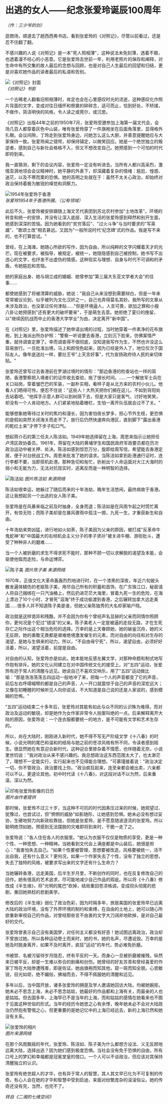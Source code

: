 # 出逃的女人——纪念张爱玲诞辰100周年

*（作：三少爷的剑）*

逛商场，顺道去了趟西西弗书店。看到张爱玲的《对照记》，尽管以前看过，还是忍不住翻了翻。

不感兴趣的人说《对照记》是一本"死人照相薄"，这种说法未免刻薄，透着不屑，也透着漫不经心的小恶意。它是张爱玲去世前一年，利用老照片的保存和阐释，对生命中有所交集的故人最后的念想与回顾，也是对自己人生最后的回望和归结，更是对喜欢她作品的读者最后的私语和告别。

![《对照记》封面](http://mjlsh.usc.cuhk.edu.hk/medias/contents/6006/69.jpg)<br />
*《对照记》书影*

一个古稀老人翻看旧照相薄时，肯定也会在心里感叹时光的流逝，这种感叹化作照片背面的文字，变成对往日缅怀和祭奠的碎碎念，适可而止，恰到好处，不矫揉，不做作，简洁明快的风格，令人读之或莞尔，或沉思。

《对照记》出版44年之前的1950年7月，张爱玲受邀参加上海第一届文代会，会场几百人都穿着灰色中山装，唯有张爱玲穿了一件旗袍坐在后面角落里，显得格外扎眼。会议间隙，丁玲走到张爱玲身边，问她怎么这么大胆，并善意提醒她应与大家保持一致。张爱玲闻之错愕，却保持镇定，以微笑回应。她是一个绝世独立的叛逆者，感到自己与新社会格格不入，但又不想改变自己。她预感到一个可怕的时代即将到来。

我一直猜测，剩下的会议内容，张爱玲一定没有听进去。当所有人都兴高采烈，激情澎湃地领会会议精神时，她平静的外表下，却深藏着复杂的情绪：尴尬、惶惑、迷茫，以及不寒而栗的恐惧。她的高明之处就在于：虽然不太关心政治，却始终对政治保持着极为敏锐的嗅觉和洞察力。

![1954年张爱玲于香港](https://upload.wikimedia.org/wikipedia/commons/thumb/9/9e/Zhang_Ailing_1954.jpg/483px-Zhang_Ailing_1954.jpg)<br />
*张爱玲1954年于香港所摄。（公有领域）*

此后不久，张爱玲被安排跟随上海文艺代表团到苏北农村参加"土地改革"。环境的转变和统一的安排，并没有让深入底层、深入生活的张爱玲感到释然和别开生面，她感到深深的苦恼。因为她看到的"贫穷落后"、"过火斗争"与当时要求的"写英雄"、"歌颂土改"相去甚远。又因为"一般所说时代'纪念碑'式的作品。我是写不来的，也不打算尝试。"

曾经，在上海滩，她随心所欲的写作，因为自由，所以纯粹的文字闪耀着天才的光芒。现在被要求，被指导，被规定，被统一，她隐隐感到自己被控制，她书写不出违心的文字，也抒发不出虚伪的情感。这种现实与理想、自身与时代不可调和的矛盾，令她尴尬和苦恼。

她的家庭出身、她与胡兰成的婚姻、她曾参加"第三届大东亚文学者大会"的往事......

都使她感到了将被清算的威胁，她说："我自己从来没想到需要辩白，但是一年来常常被议论到，似乎被列为文化汉奸之一，自己也弄得莫名其妙。我所写的文章从未涉及政治，也没拿过任何津贴......"但是环境逼人，人言可畏，欲加之罪和小报八卦让她预感到"还有更大的破坏要来"，于是萌生去意。她拒绝了夏衍的挽留，以"继续因抗战而中止的香港大学学业"为由，决定离开"新中国"。

在《对照记》里，张爱玲描述了她申请出境的过程，当时她穿着一件素净的花布旗袍，到上海派出所办护照："警察一听说要去香港，立刻沉下脸来，仿佛案情严重，就待调查定罪了。幸而调查得不很彻底，没知道我写作为生，不然也许没这么容易放行。一旦批准出境，马上和颜悦色起来，因为已经是外人了，地位仅次于国际友人。像年底送灶一样，要灶王爷"上天言好事"，代为宣扬政府待人民的亲切体贴。"

张爱玲还曾写过去香港前在罗湖过境时的情形："那边香港的检查站也一样的简陋，香港警察把入境者们的证件收去查验，拖了很长时间。......一个解放军士兵在关口站岗，穿着皱巴巴的军装，一副朴实相，看样子是从北方来的农村小伙儿。他看人们晒得可怜，便忍不住说："这些人！大热天把你们搁在这儿，不如到背阳处去站着吧。"他挥手示意人群可以到树荫下去，但是大家只是客气、讨好地笑笑，却没有一个人肯动地方。人们紧紧地贴着栅栏，生怕一离开队伍就会过不了关。"

能够想象她等待过关时的焦灼和漫长，因为害怕夜长梦多，担心节外生枝，更恐惧的是假如突然关闭海关而走不了。放行后仍然快速奔向港区，直到脚下"露出香港的乾红土来"才停下步子松口气。

想起蒋介石的第三任夫人陈洁如。1949年她选择留在上海，周恩来指示让她担任卢湾区政协委员。1961年，蒋留在大陆的黄埔学生和国民政府军政要员都在历次政治运动中被关押、处决。陈洁如感到惊恐万分，旋即给周写信，希望能去香港定居，便于对台统战工作。周恩来批准了她的请求。当陈洁如拿到赴港通行证时，连行李都不要，当即搭机赴港。那种急切和匆忙，折射出个人命运面对大江大海时的弱小和无能为力，无法对抗现实时，逃离反而是一种明智的选择。

![陈洁如](http://mjlsh.usc.cuhk.edu.hk/medias/contents/6006/71.jpg)
*图片陈洁如 来源网络*

陈洁如很幸运，她躲过了随后而来的十年浩劫，晚年生活悠闲，最终病故于香港。这让我想起另一个出逃的女人陈子美。

张爱玲是在风暴来临之前及时抽身，全身而退；陈洁如是在风雨乍起之时慌忙离开，有惊无险；而陈子美却是在暴风骤雨中孤注一掷，九死一生，才重获新生和自由。

十年浩劫来势凶猛，进行地如火如荼，陈子美因为父亲的原因，被打成"反革命牛鬼蛇神"和"中国最大的右倾机会主义分子的孝子贤孙"被关进牛棚、游街批斗，遭受了种种非人的磨难......

当一个人被折磨的求生不得求死不能时，那种不顾一切以求解脱的渴望及本能，会驱使他铤而走险，与命运博弈。

![陈子美](http://mjlsh.usc.cuhk.edu.hk/medias/contents/6006/72.jpg)
*图片陈子美  来源网络*

1970年，正值文化大革命轰轰烈烈地进行时，在一个漆黑的深夜，年近六旬披头散发遍体鳞伤的老妪陈子美，用尽自己所有的积蓄和首饰，在广东珠江口，秘密请人将自己捆绑在一只汽油桶上，然后扔进茫茫大海里，冒着九死一生的危险，在海上漂泊了10个小时，才冒死"泅海"终于成功偷渡到香港，之后辗转加拿大远走美国......很多人并不知道陈子美是谁，但她父亲陈独秀的大名却家喻户晓。

政治就是这样诡异和残酷，并不会因为你有个曾经声名显赫的父亲而同情你照顾你，更何况是个犯过"错误"的父亲。陈子美老人一定是被逼的走投无路，才在生死存亡之际作出这个相当危险的选择。万幸的是上天眷顾她，她的破釜沉舟，她的义无反顾，她的勇敢无畏都是艰难绝境激发催生的元素，而对自由的向往和对生存的渴望，是她与生俱来的动力。所以，"不自由毋宁死"，所以，渴望自由，必须好好活着，所以，渴望活着，前提是自由。

对自由的认知，张爱玲亦是如此。她本能地反感左翼文学，对那种命题和制式地写作抱有排斥。她的文化认同建立在对中国传统文化的接受上。对"五四"运动，张爱玲有迥于常人的清醒与远见。她说自己不喜欢交响乐，用了"五四"运动做比喻："那是浩浩荡荡五四运动一般地冲了来，把每一个人的声音都变了它的声音，前后左右呼啸嘁嚓的都是自己的声音，人一开口就震惊于自己的声音的深宏远大；又像在初睡醒的时候听见人向你说话，不大知道是自己说的还是人家说的，感到模糊的恐怖。"

"五四"运动结束二十多年后，张爱玲对其能有如此与众不同的认识殊为难得。而对政治及运动的敏锐，却是她作为女作家非常令人拍案叫绝的一点。后来解释离开大陆的原因，张爱玲说：一个连衣服都要统一的地方，是不可能有文学和艺术生存的。

所以，尚在大陆时，刚刚进入新时代，她不得不写无产阶级文学《十八春》的时候，小说光明的尾巴和温和的结局与她之前的苍凉风格有所不同，令读者感到陌生。很显然她在有意迎合新时代，这种迎合里掺杂着不情愿，也伴随着无奈。小说里世钧说："我对政治从来不感兴趣的。我总想政治这东西范围太大了，也太渺茫了，理想不一定能实行，实行起来也不见得能合理想。"可慕瑾接着说："政治决定一切，你不管政治，政治要找上你。"政治疯狂起来，连至亲都会被出卖，六亲都可以不认，更遑论其他。初中时代读《十八春》，对这段对话不以为然，后来重温，深以为然。

![印有张爱玲影像的日历](http://mjlsh.usc.cuhk.edu.hk/medias/contents/6006/73.jpg)<br />
*图片由作者提供*

那时候，张爱玲不过三十岁，当这种不可抗的时代因素压过来的时候，她观望过、犹豫过，也尝试过，但"惘惘的威胁"如影随形，让她感到恐惧。她未必没有想过妥协，生硬地努力向新政权靠拢，但她是张爱玲，是不愿意随波逐流的张爱玲。所以聪明绝顶如她，预感到无法摆脱的灾难即将到来时，干脆一走了之。

张爱玲说："各人住在各人的衣服里。"她认为衣服不仅仅是物质的享受，更是一种个性、一种思想、一种精神。当她看到文代会上满座都是中山装后，她很是担心："我害怕失去自己。"如果个性要被管理，思想要被改造，风格要被统一，活不出自我，还有什么意义？更何况，如果一个作家失去了个性，没有了独立的思想，失去了独特的风格，被要求写出来的文字还有什么生命力？

当她辗转香港，远走美国，后半生岁月里，不断创作的同时，也在反复修改自己的旧作。她有很高的艺术追求，尽可能地减少自己作品的瑕疵。所以将《十八春》修改成《半生缘》，将"光明的尾巴"砍掉，结局重回苍凉格调，变成彻头彻尾的悲剧，重回她熟稔的悲剧美学。

修改后的《半生缘》弱化了政治色彩，因为时隔多年，旅居美国的张爱玲早已远离大陆的政治环境，没有了外界环境的制约和束缚，在自由的土地上，她可以随心所欲重新审视自己的作品，对曾经那些言不由衷的文字大刀阔斧地砍掉，是对自己最好的交代。

张爱玲曾表示自己没有美国梦，对任何主义都没有好恶！她试图远离政治，政治却不曾放过她。所以各种运动卷土而来时，她的书，她的名声，尽遭诋毁。万幸的是她及时脱身离开，如果不及时离开，疯狂"运动"的年代，势必难免折磨。

书被禁、名被污留待岁月隐忍，终有平反的一天。而身心一旦被折磨被摧残，纵然来日被平反，却是一生难以弥合的剧痛和创伤。她曾经的好友苏青和曾经喜爱的作家丁玲在大陆惨遭残害，即是佐证。她由旗袍而知其他，窥一斑而知全貌。心思敏锐，目光如炬，绝不媚俗，拂袖而去，不得不佩服她的清醒和远见。

多年以后，当中国开放，诸多张爱玲的拥趸及学人邀请她回访大陆，均被她婉拒。她未必不思念上海，未必不思念姑姑，她最好的作品都和上海有关，而最亲的人也是姑姑。但去国多年，上海早已不是当年的上海，而和姑姑的感情在她看来也不囿于见面这种世俗的形式。当年的经历令她思之心有余悸，晚年她未必不会对大陆政治仍然抱有警惕之心，但更重要的是她记忆中的上海已经远去，新的上海已然和她没有关系。

![张爱玲的相片](http://mjlsh.usc.cuhk.edu.hk/medias/contents/6006/74.jpg)<br />
*图片来源网络*

在那个风雨飘摇的年代，张爱玲、陈洁如、陈子美为什么都想方设法、义无反顾地远离大陆，选择出逃？因为她们感到极度恐惧。当社会没有免于恐惧的自由，所有口号上的梦幻和幸福都是冠冕堂皇的借口。一个人可以不谈政治，但应该对其保持清醒独立的认识。

张爱玲有绝世超人的才华，也有异于常人的智慧，其人其文早已化为不可复制的传奇。有心人会在她的才华和智慧中受到启迪，来面对纷繁庞杂的滚滚俗尘。她的传奇还没有完，当然，也完不了。

*转自《二湘的七维空间》*
